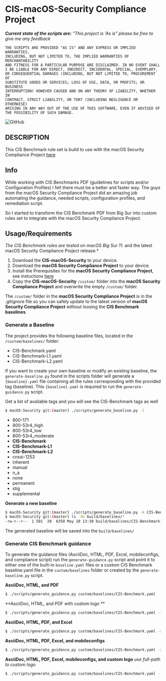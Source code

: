 # CIS-macOS-Security Compliance Project

_**Current state of the scripts are:** "This project is 'As is" please be free to give me any feedback_

```
THE SCRIPTS ARE PROVIDED "AS IS" AND ANY EXPRESS OR IMPLIED WARRANTIES, 
INCLUDING, BUT NOT LIMITED TO, THE IMPLIED WARRANTIES OF MERCHANTABILITY 
AND FITNESS FOR A PARTICULAR PURPOSE ARE DISCLAIMED. IN NO EVENT SHALL 
I BE LIABLE FOR ANY DIRECT, INDIRECT, INCIDENTAL, SPECIAL, EXEMPLARY, 
OR CONSEQUENTIAL DAMAGES (INCLUDING, BUT NOT LIMITED TO, PROCUREMENT OF 
SUBSTITUTE GOODS OR SERVICES; LOSS OF USE, DATA, OR PROFITS; OR BUSINESS 
INTERRUPTION) HOWEVER CAUSED AND ON ANY THEORY OF LIABILITY, WHETHER IN 
CONTRACT, STRICT LIABILITY, OR TORT (INCLUDING NEGLIGENCE OR OTHERWISE) 
ARISING IN ANY WAY OUT OF THE USE OF THIS SOFTWARE, EVEN IF ADVISED OF 
THE POSSIBILITY OF SUCH DAMAGE.
```

![GitHub](https://img.shields.io/github/license/mvdbent/CIS-macOS-Security)

## DESCRIPTION
This CIS Benchmark rule set is build to use with the macOS Security Compliance Project [here](https://github.com/usnistgov/macos_security)

## Info
While working with CIS Benchmarks PDF (guidelines for scripts and/or Configuration Profiles) I felt there must be a better and faster way. The guys from the macOS Security Compliance Project did an amazing job automating the guidance, needed scripts, configuration profiles, and remediation script.

So I started to transform the CIS Benchmark PDF from Big Sur into custom rules set to integrate with the macOS Security Compliance Project.

## Usage/Requirements
*The CIS Benchmark rules are tested on macOS Big Sur 11.* and the latest macOS Security Compliance Project release.*

1. Download the **CIS-macOS-Security** to your device. 
2. Download the **macOS Security Compliance Project** to your device.
3. Install the Prerequisites for the **macOS Security Compliance Project**, see instuctions [here](https://github.com/usnistgov/macos_security/wiki/Getting-Started)
4. Copy the **CIS-macOS-Security** `/custom/` folder into the **macOS Security Compliance Project** and overwrite the empty `/custom/` folder. 

The `/custom/` folder in the **macOS Security Compliance Project** is in the .gitignore file so you can safely update to the latest version of **macOS Security Compliance Project** without loosing the **CIS Benchmark baselines**.


### Generate a Baseline
The project provides the following baseline files, located in the `/custom/baselines/` folder:

* CIS-Benchmark.yaml
* CIS-Benchmark-L1.yaml
* CIS-Benchmark-L2.yaml

If you want to create your own baseline or modify an existing baseline, the `generate-baseline.py` found in the scripts folder will generate a `{baseline}.yaml` file containing all the rules corresponding with the provided tag (baseline). This `{baseline}.yaml` is required to run the `generate-guidance.py` script.

Get a list of available tags and you will see the CIS-Benchmark tags as well
```bash
$ macOS-Security git:(master) ./scripts/generate_baseline.py -l
```

* 800-171
* 800-53r4_high
* 800-53r4_low
* 800-53r4_moderate
* **CIS-Benchmark**
* **CIS-Benchmark-L1**
* **CIS-Benchmark-L2**
* cnssi-1253
* inherent
* manual
* n_a
* none
* permanent
* stig
* supplemental

**Generate a new baseline**

```bash
$ macOS-Security git:(master) ./scripts/generate_baseline.py -k CIS-Benchmark-L1
$ macOS-Security git:(master) ls -dn build/baselines/*
-rw-r--r--  1 501  20  6350 May 10 13:30 build/baselines/CIS-Benchmark-L1.yaml
```
The generated baseline will be saved into the `build/baselines/`

### Generate CIS Benchmark guidance

To generate the guidance files (AsciiDoc, HTML, PDF, Excel, mobileconfigs, and compliance script) run the `generate-guidance.py` script and point it to either one of the built-in `baseline.yaml` files or a custom CIS Benchmark baseline.yaml file in the `custom/baselines` folder or created by the `generate-baseline.py` script.

**AsciiDoc, HTML, and PDF**

```bash
$ ./scripts/generate_guidance.py custom/baselines/CIS-Benchmark.yaml
```

**AsciiDoc, HTML, and PDF with custom logo **

```bash
$ ./scripts/generate_guidance.py custom/baselines/CIS-Benchmark.yaml -l /Git/macOS-Security/custom/Images/cis_banner.png
```

**AsciiDoc, HTML, PDF, and Excel**

```bash
$ ./scripts/generate_guidance.py custom/baselines/CIS-Benchmark.yaml -x
```
**AsciiDoc, HTML, PDF, Excel, and mobileconfigs**

```bash
$ ./scripts/generate_guidance.py custom/baselines/CIS-Benchmark.yaml -x -p
```

**AsciiDoc, HTML, PDF, Excel, mobileconfigs, and custom logo**
_use full-path to custom logo_
```bash
$ ./scripts/generate_guidance.py custom/baselines/CIS-Benchmark.yaml -l /Git/macOS-Security/custom/Images/cis_banner.png -p -x
```
